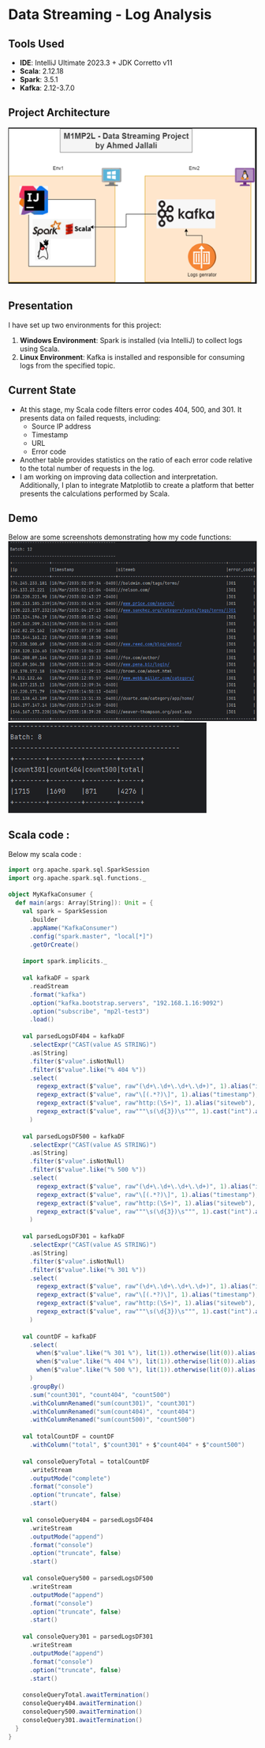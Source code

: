 # Data Streaming - Log Analysis

## Tools Used
- **IDE**: IntelliJ Ultimate 2023.3 + JDK Corretto v11
- **Scala**: 2.12.18
- **Spark**: 3.5.1
- **Kafka**: 2.12-3.7.0

## Project Architecture
![Architecture Diagram](https://raw.githubusercontent.com/AhmedJallali/BigData/main/Arch1.png)

## Presentation
I have set up two environments for this project:

1. **Windows Environment**: Spark is installed (via IntelliJ) to collect logs using Scala.
2. **Linux Environment**: Kafka is installed and responsible for consuming logs from the specified topic.

## Current State
- At this stage, my Scala code filters error codes 404, 500, and 301. It presents data on failed requests, including:
  - Source IP address
  - Timestamp
  - URL
  - Error code
- Another table provides statistics on the ratio of each error code relative to the total number of requests in the log.
- I am working on improving data collection and interpretation. Additionally, I plan to integrate Matplotlib to create a platform that better presents the calculations performed by Scala.

## Demo
Below are some screenshots demonstrating how my code functions:
![Screenshot 1](https://github.com/AhmedJallali/BigData/blob/main/Tab1.png)
![Screenshot 2](https://github.com/AhmedJallali/BigData/blob/main/Tab2.png)

## Scala code :
Below my scala code :
```scala
import org.apache.spark.sql.SparkSession
import org.apache.spark.sql.functions._

object MyKafkaConsumer {
  def main(args: Array[String]): Unit = {
    val spark = SparkSession
      .builder
      .appName("KafkaConsumer")
      .config("spark.master", "local[*]") 
      .getOrCreate()

    import spark.implicits._

    val kafkaDF = spark
      .readStream
      .format("kafka")
      .option("kafka.bootstrap.servers", "192.168.1.16:9092")
      .option("subscribe", "mp2l-test3")
      .load()

    val parsedLogsDF404 = kafkaDF
      .selectExpr("CAST(value AS STRING)")
      .as[String]
      .filter($"value".isNotNull)
      .filter($"value".like("% 404 %"))
      .select(
        regexp_extract($"value", raw"(\d+\.\d+\.\d+\.\d+)", 1).alias("ip"),
        regexp_extract($"value", raw"\[(.*?)\]", 1).alias("timestamp"),
        regexp_extract($"value", raw"http:(\S+)", 1).alias("siteweb"),
        regexp_extract($"value", raw"""\s(\d{3})\s""", 1).cast("int").alias("error_code")
      )

    val parsedLogsDF500 = kafkaDF
      .selectExpr("CAST(value AS STRING)")
      .as[String]
      .filter($"value".isNotNull)
      .filter($"value".like("% 500 %"))
      .select(
        regexp_extract($"value", raw"(\d+\.\d+\.\d+\.\d+)", 1).alias("ip"),
        regexp_extract($"value", raw"\[(.*?)\]", 1).alias("timestamp"),
        regexp_extract($"value", raw"http:(\S+)", 1).alias("siteweb"),
        regexp_extract($"value", raw"""\s(\d{3})\s""", 1).cast("int").alias("error_code")
      )

    val parsedLogsDF301 = kafkaDF
      .selectExpr("CAST(value AS STRING)")
      .as[String]
      .filter($"value".isNotNull)
      .filter($"value".like("% 301 %"))
      .select(
        regexp_extract($"value", raw"(\d+\.\d+\.\d+\.\d+)", 1).alias("ip"),
        regexp_extract($"value", raw"\[(.*?)\]", 1).alias("timestamp"),
        regexp_extract($"value", raw"http:(\S+)", 1).alias("siteweb"),
        regexp_extract($"value", raw"""\s(\d{3})\s""", 1).cast("int").alias("error_code")
      )

    val countDF = kafkaDF
      .select(
        when($"value".like("% 301 %"), lit(1)).otherwise(lit(0)).alias("count301"),
        when($"value".like("% 404 %"), lit(1)).otherwise(lit(0)).alias("count404"),
        when($"value".like("% 500 %"), lit(1)).otherwise(lit(0)).alias("count500")
      )
      .groupBy()
      .sum("count301", "count404", "count500")
      .withColumnRenamed("sum(count301)", "count301")
      .withColumnRenamed("sum(count404)", "count404")
      .withColumnRenamed("sum(count500)", "count500")

    val totalCountDF = countDF
      .withColumn("total", $"count301" + $"count404" + $"count500")

    val consoleQueryTotal = totalCountDF
      .writeStream
      .outputMode("complete")
      .format("console")
      .option("truncate", false)
      .start()

    val consoleQuery404 = parsedLogsDF404
      .writeStream
      .outputMode("append")
      .format("console")
      .option("truncate", false)
      .start()

    val consoleQuery500 = parsedLogsDF500
      .writeStream
      .outputMode("append")
      .format("console")
      .option("truncate", false)
      .start()

    val consoleQuery301 = parsedLogsDF301
      .writeStream
      .outputMode("append")
      .format("console")
      .option("truncate", false)
      .start()

    consoleQueryTotal.awaitTermination()
    consoleQuery404.awaitTermination()
    consoleQuery500.awaitTermination()
    consoleQuery301.awaitTermination()
  }
}


